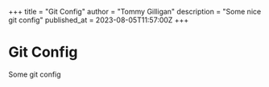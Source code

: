 +++
title = "Git Config"
author = "Tommy Gilligan"
description = "Some nice git config"
published_at = 2023-08-05T11:57:00Z
+++
# Git Config

Some git config
